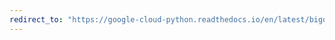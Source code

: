 ```yaml
---
redirect_to: "https://google-cloud-python.readthedocs.io/en/latest/bigquery/reference.html"
---
```

